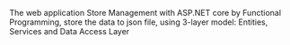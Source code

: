 The web application Store Management with ASP.NET core by Functional Programming, store the data to json file, using 3-layer model: Entities, Services and Data Access Layer
